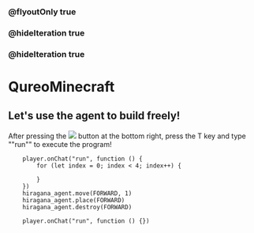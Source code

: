 ### @flyoutOnly true
### @hideIteration true
### @hideIteration true
# QureoMinecraft

## Let's use the agent to build freely!

After pressing the ![](https://raw.githubusercontent.com/camp-minecraft/TechkidsCampTutorial/master/images/playbutton.png) button at the bottom right, press the T key and type ""run"" to execute the program!


```ghost
    player.onChat("run", function () {
        for (let index = 0; index < 4; index++) {
            
        }
    })
    hiragana_agent.move(FORWARD, 1)
    hiragana_agent.place(FORWARD)
    hiragana_agent.destroy(FORWARD)
```


```template
    player.onChat("run", function () {})
```